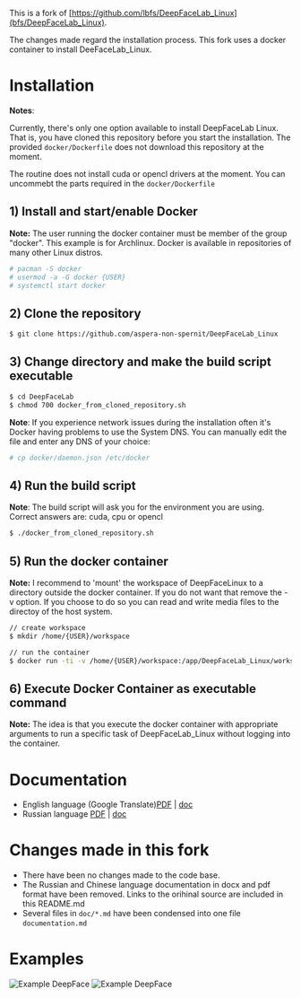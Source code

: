 This is a fork of [https://github.com/lbfs/DeepFaceLab_Linux](bfs/DeepFaceLab_Linux).

The changes made regard the installation process. This fork uses a docker container to install
DeeFaceLab_Linux.

# Installation

**Notes**: 

Currently, there's only one option available to install DeepFaceLab Linux.
That is, you have cloned this repository before you start the installation. The provided ```docker/Dockerfile``` does not download this repository at the moment.

The routine does not install cuda or opencl drivers at the moment. You can uncommebt the parts required in the
```docker/Dockerfile```


## 1) Install and start/enable Docker

**Note:** The user running the docker container must be member of the group "docker". This example is for
Archlinux. Docker is available in repositories of many other Linux distros.

```bash
# pacman -S docker
# usermod -a -G docker {USER}
# systemctl start docker
```

## 2) Clone the repository

```bash
$ git clone https://github.com/aspera-non-spernit/DeepFaceLab_Linux
```

## 3) Change directory and make the build script executable

```bash
$ cd DeepFaceLab
$ chmod 700 docker_from_cloned_repository.sh
```

**Note**: If you experience network issues during the installation often it's Docker having problems to use the
System DNS. You can manually edit the file and enter any DNS of your choice:

```bash
# cp docker/daemon.json /etc/docker
```

## 4) Run the build script

**Note**: The build script will ask you for the environment you are using.
Correct answers are: cuda, cpu or opencl

```bash
$ ./docker_from_cloned_repository.sh
```

## 5) Run the docker container

**Note:** I recommend to 'mount' the workspace of DeepFaceLinux to a directory outside the docker container.
If you do not want that remove the -v option. If you choose to do so you can read and write media files to the directoy of the host system.

```bash
// create workspace
$ mkdir /home/{USER}/workspace

// run the container
$ docker run -ti -v /home/{USER}/workspace:/app/DeepFaceLab_Linux/workspace aspera_non_spernit/deepfacelab
```

## 6) Execute Docker Container as executable command

**Note:** The idea is that you execute the docker container with appropriate arguments to run a specific task of
DeepFaceLab_Linux without logging into the container.

# Documentation

- English language (Google Translate)[PDF](https://github.com/lbfs/DeepFaceLab_Linux/blob/master/doc/manual_en_google_translated.pdf) | [doc](https://github.com/lbfs/DeepFaceLab_Linux/blob/master/doc/manual_en_google_translated.docx)
- Russian language [PDF](https://github.com/lbfs/DeepFaceLab_Linux/blob/master/doc/manual_ru.pdf) | [doc](https://github.com/lbfs/DeepFaceLab_Linux/blob/master/doc/manual_ru_source.docx)

# Changes made in this fork

- There have been no changes made to the code base. 
- The Russian and Chinese language documentation in docx and pdf format have been removed. Links to the orihinal
source are included in this README.md
- Several files in ```doc/*.md``` have been condensed into one file ```documentation.md```

# Examples

![Example DeepFace](example_1)
![Example DeepFace](example_2)

[example_1]: doc/gallery/example_1.jpg "Example DeepFace"
[example_2]: doc/gallery/example_2.jpg "Example DeepFace"



